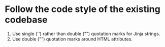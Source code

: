 Follow the code style of the existing codebase
==============================================

1. Use single ('') rather than double ("") quotation marks for Jinja strings. 
1. Use double ("") quotation marks around HTML attributes.
